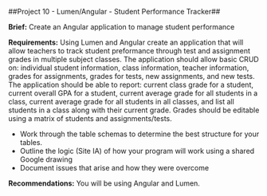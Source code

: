 ##Project 10 - Lumen/Angular - Student Performance Tracker##

**Brief:** Create an Angular application to manage student performance 

**Requirements:** Using Lumen and Angular create an application that will allow teachers to track student preformance through 
test and assignment grades in multiple subject classes. The application should allow basic CRUD on: individual student information, 
class information, teacher information, grades for assignments, grades for tests, new assignments, and new tests. The application should be able to report: 
current class grade for a student, current overall GPA for a student, current average grade for all students in a class, current 
average grade for all students in all classes, and list all students in a class along with their current grade. Grades should be editable
using a matrix of students and assignments/tests.

- Work through the table schemas to determine the best structure for your tables.
- Outline the logic (Site IA) of how your program will work using a shared Google drawing
- Document issues that arise and how they were overcome

**Recommendations:** You will be using Angular and Lumen.
